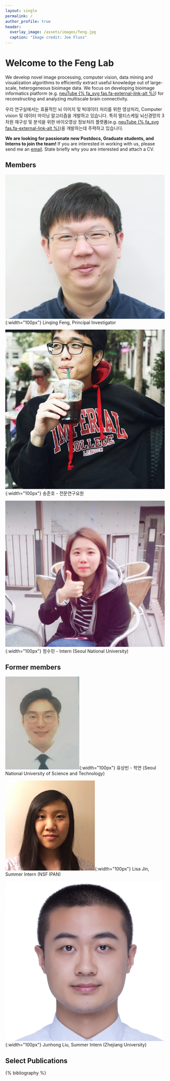 ```yaml
---
layout: single
permalink: /
author_profile: true
header:
  overlay_image: /assets/images/feng.jpg
  caption: "Image credit: Joe Fluss"
---
```


# Welcome to the Feng Lab
We develop novel image processing, computer vision, data mining and visualization algorithms to efficiently extract useful knowledge out of large-scale, heterogeneous bioimage data. We focus on developing bioimage informatics platform (e.g. [neuTube {% fa_svg fas.fa-external-link-alt %}](http://neutracing.com)) for reconstructing and analyzing multiscale brain connectivity.

우리 연구실에서는 효율적인 뇌 이미지 및 빅데이터 처리를 위한 영상처리, Computer vision 및 데이터 마이닝 알고리즘을 개발하고 있습니다. 특히 멀티스케일 뇌신경망의 3차원 재구성 및 분석을 위한 바이오영상 정보처리 플랫폼(e.g. [neuTube {% fa_svg fas.fa-external-link-alt %}](http://neutracing.com))을 개발하는데 주력하고 있습니다.

**We are looking for passionate new Postdocs, Graduate students, and Interns to join the team!** If you are interested in working with us, please send me an [email](mailto:feng@kist.re.kr). State briefly why you are interested and attach a CV.

## Members
![Linqing](/assets/images/linqing.jpg){:width="100px"}
Linqing Feng, Principal Investigator

![Junho](/assets/images/junho.jpg){:width="100px"}
송준호 - 전문연구요원

![Soomin](/assets/images/soomin.jpg){:width="100px"}
정수민 - Intern (Seoul National University)

## Former members

![Sangbin](/assets/images/sangbin.jpg){:width="100px"}
유상빈 - 학연 (Seoul National University of Science and Technology)

![Lisa](/assets/images/lisa.png){:width="100px"}
Lisa Jin, Summer Intern (NSF IPAN)

![Junhong](/assets/images/junhong.jpg){:width="100px"}
Junhong Liu, Summer Intern (Zhejiang University)

## Select Publications
{% bibliography %}